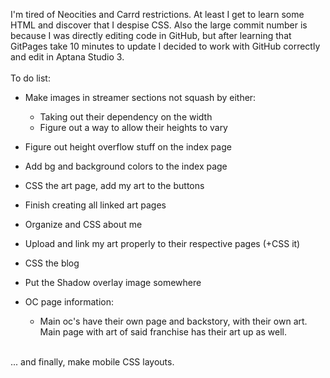 I'm tired of Neocities and Carrd restrictions. At least I get to learn some HTML and discover that I despise CSS. Also the large commit number is because I was directly editing code in GitHub, but after learning that GitPages take 10 minutes to update I decided to work with GitHub correctly and edit in Aptana Studio 3.
<br /><br />
To do list:
- Make images in streamer sections not squash by either:
  - Taking out their dependency on the width
  - Figure out a way to allow their heights to vary
- Figure out height overflow stuff on the index page
- Add bg and background colors to the index page
- CSS the art page, add my art to the buttons
- Finish creating all linked art pages
- Organize and CSS about me
- Upload and link my art properly to their respective pages (+CSS it)
- CSS the blog
- Put the Shadow overlay image somewhere

- OC page information:
  - Main oc's have their own page and backstory, with their own art. Main page with art of said franchise has their art up as well.
<br />
... and finally, make mobile CSS layouts.
